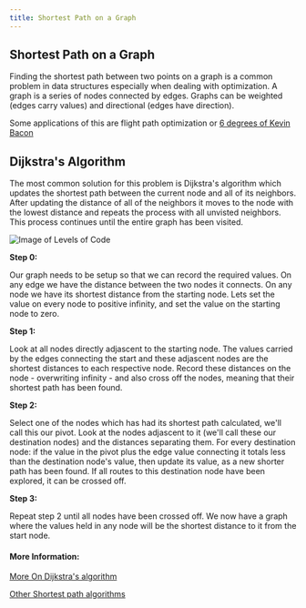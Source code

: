 ```yaml
---
title: Shortest Path on a Graph
---
```

## Shortest Path on a Graph

<!-- The article goes here, in GitHub-flavored Markdown. Feel free to add YouTube videos, images, and CodePen/JSBin embeds  -->
Finding the shortest path between two points on a graph is a common problem in data structures especially when dealing with optimization. A graph is a series of nodes connected by edges. Graphs can be weighted (edges carry values) and directional (edges have direction).


Some applications of this are flight path optimization or <a href='https://en.wikipedia.org/wiki/Six_Degrees_of_Kevin_Bacon' target='_blank' rel='nofollow'>6 degrees of Kevin Bacon</a>

## Dijkstra's Algorithm

The most common solution for this problem is Dijkstra's algorithm which updates the shortest path between the current node and all of its neighbors. After updating the distance of all of the neighbors it moves to the node with the lowest distance and repeats the process with all unvisted neighbors. This process continues until the entire graph has been visited.


![Image of Levels of Code](https://upload.wikimedia.org/wikipedia/commons/5/57/Dijkstra_Animation.gif)

**Step 0:**

Our graph needs to be setup so that we can record the required values. On any edge we have the distance between the two nodes it connects. On any node we have its shortest distance from the starting node. Lets set the value on every node to positive infinity, and set the value on the starting node to zero.

**Step 1:**

Look at all nodes directly adjascent to the starting node. The values carried by the edges connecting the start and these adjascent nodes are the shortest distances to each respective node. Record these distances on the node - overwriting infinity - and also cross off the nodes, meaning that their shortest path has been found.

**Step 2:**

Select one of the nodes which has had its shortest path calculated, we'll call this our pivot. Look at the nodes adjascent to it (we'll call these our destination nodes) and the distances separating them. For every destination node: if the value in the pivot plus the edge value connecting it totals less than the destination node's value, then update its value, as a new shorter path has been found. If all routes to this destination node have been explored, it can be crossed off.

**Step 3:**

Repeat step 2 until all nodes have been crossed off. We now have a graph where the values held in any node will be the shortest distance to it from the start node.

#### More Information:
<!-- Please add any articles you think might be helpful to read before writing the article -->
<a href='https://en.wikipedia.org/wiki/Dijkstra%27s_algorithm' target='_blank' rel='nofollow'>More On Dijkstra's algorithm</a>

<a href='https://en.wikipedia.org/wiki/Shortest_path_problem#Algorithms' target='_blank' rel='nofollow'>Other Shortest path algorithms</a>
